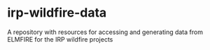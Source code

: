 # irp-wildfire-data
A repository with resources for accessing and generating data from ELMFIRE for the IRP wildfire projects
